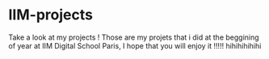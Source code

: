 # IIM-projects
Take a look at my projects ! Those are my projets that i did at the beggining of year at IIM Digital School Paris, I hope that you will enjoy it !!!!! hihihihihihi
